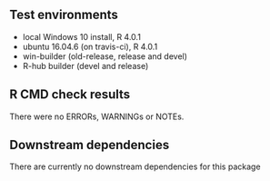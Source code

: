 ## Test environments
* local Windows 10 install, R 4.0.1
* ubuntu 16.04.6 (on travis-ci), R 4.0.1
* win-builder (old-release, release and devel)
* R-hub builder (devel and release)

## R CMD check results
There were no ERRORs, WARNINGs or NOTEs.

## Downstream dependencies
There are currently no downstream dependencies for this package
